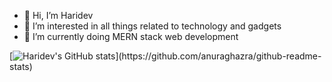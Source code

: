 - 👋 Hi, I’m Haridev
- 👀 I’m interested in all things related to technology and gadgets
- 🌱 I’m currently doing MERN stack web development
<!---
haridev-c/haridev-c is a ✨ special ✨ repository because its `README.md` (this file) appears on your GitHub profile.
You can click the Preview link to take a look at your changes.
--->

[![Haridev's GitHub stats](https://github-readme-stats.vercel.app/api?username=haridev-c&show_icons=true&rank_icon='github')](https://github.com/anuraghazra/github-readme-stats)
